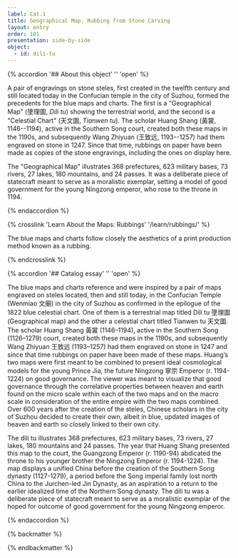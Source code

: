 ```yaml
---
label: Cat.1
title: Geographical Map, Rubbing from Stone Carving
layout: entry
order: 101
presentation: side-by-side
object:
  - id: dili-tu
---
```


{% accordion '## About this object' '' 'open' %}

A pair of engravings on stone steles, first created in the twelfth century and still located today in the Confucian temple in the city of Suzhou, formed the precedents for the blue maps and charts. The first is a "Geographical Map" (墬理圖, *Dili tu*) showing the terrestrial world, and the second is a "Celestial Chart" (天文圖, *Tianwen tu*). The scholar Huang Shang (黃裳, 1146--1194), active in the Southern Song court, created both these maps in the 1190s, and subsequently Wang Zhiyuan (王致远, 1193--1257) had them engraved on stone in 1247. Since that time, rubbings on paper have been made as copies of the stone engravings, including the ones on display here.

The "Geographical Map" illustrates 368 prefectures, 623 military bases, 73 rivers, 27 lakes, 180 mountains, and 24 passes. It was a deliberate piece of statecraft meant to serve as a moralistic exemplar, setting a model of good government for the young Ningzong emperor, who rose to the throne in 1194.



{% endaccordion %}

{% crosslink 'Learn About the Maps: Rubbings' '/learn/rubbings/' %}

The blue maps and charts follow closely the aesthetics of a print production method known as a rubbing.

{% endcrosslink %}

{% accordion '## Catalog essay' '' 'open' %}

The blue maps and charts reference and were inspired by a pair of maps engraved on steles located, then and still today, in the Confucian Temple (Wenmiao 文廟) in the city of Suzhou as confirmed in the epilogue of the 1822 blue celestial chart. One of them is a terrestrial map titled Dili tu 墬理圖 (Geographical map) and the other a celestial chart titled Tianwen tu 天文圖.  The scholar Huang Shang 黃裳 (1146–1194), active in the Southern Song (1126–1279) court, created both these maps in the 1190s, and subsequently Wang Zhiyuan 王致远 (1193–1257) had them engraved on stone in 1247 and since that time rubbings on paper have been made of these maps. Huang’s two maps were first meant to be combined to present ideal cosmological models for the young Prince Jia, the future Ningzong 寧宗 Emperor (r. 1194-1224) on good governance. The viewer was meant to visualize that good governance through the correlative properties between heaven and earth found on the micro scale within each of the two maps and on the macro scale in consideration of the entire empire with the two maps combined. Over 600 years after the creation of the steles, Chinese scholars in the city of Suzhou decided to create their own, albeit in blue, updated images of heaven and earth so closely linked to their own city. 


The dili tu illustrates 368 prefectures, 623 military bases, 73 rivers, 27 lakes, 180 mountains and 24 passes. The year that Huang Shang presented this map to the court, the Guangzong Emperor (r. 1190-94) abdicated the throne to his younger brother the Ningzong Emperor (r. 1194-1224). The map displays a unified China before the creation of the Southern Song dynasty (1127-1279), a period before the Song imperial family lost north China to the Jurchen-led Jin Dynasty, as an aspiration to a return to the earlier idealized time of the Northern Song dynasty. The dili tu was a deliberate piece of statecraft meant to serve as a moralistic exemplar of the hoped for outcome of good government for the young Ningzong emperor.

{% endaccordion %}

{% backmatter %}


{% endbackmatter %}
